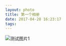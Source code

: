 ```yaml
---
layout: photo
title: 第一个相册
date: 2017-04-28 16:23:17
tags:
---
```

![测试图片1](http://b.hiphotos.baidu.com/baike/w%3D268%3Bg%3D0/sign=92e00c9b8f5494ee8722081f15ce87c3/29381f30e924b899c83ff41c6d061d950a7bf697.jpg)